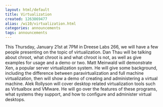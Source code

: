 ```yaml
---
layout: html/default
title: Virtualization
created: 1263869477
alias: /wi10/virtualization.html
categories: announcements
tags: announcements
---
```

This Thursday, January 21st at 7PM in Dreese Labs 266, we will have a few people presenting on the topic of virtualization. Dan Thau will be talking about chroot, what chroot is and what chroot is not, as well as give examples for usage and a demo or two. Matt Meinwald will demonstrate Xen, a popular server virtualization system. He will give some background, including the difference between paravirtualization and full machine virtualization, then will show a demo of creating and administering a virtual machine. Alek Rollyson will cover desktop related virtualization tools such as Virtualbox and VMware. He will go over the features of these programs, what systems they support, and how to configure and administer virtual desktops.

